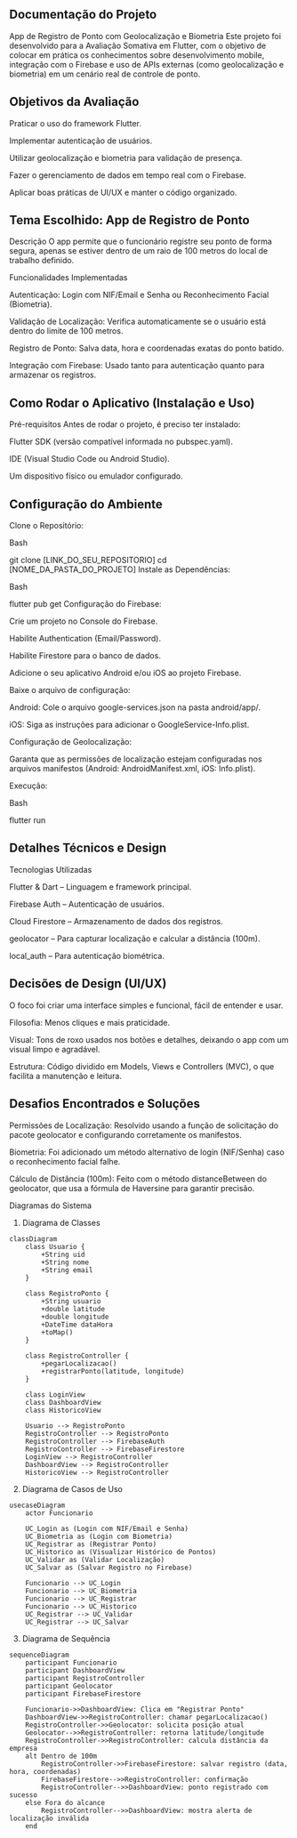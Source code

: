 ## Documentação do Projeto
App de Registro de Ponto com Geolocalização e Biometria
Este projeto foi desenvolvido para a Avaliação Somativa em Flutter, com o objetivo de colocar em prática os conhecimentos sobre desenvolvimento mobile, integração com o Firebase e uso de APIs externas (como geolocalização e biometria) em um cenário real de controle de ponto.

## Objetivos da Avaliação
Praticar o uso do framework Flutter.

Implementar autenticação de usuários.

Utilizar geolocalização e biometria para validação de presença.

Fazer o gerenciamento de dados em tempo real com o Firebase.

Aplicar boas práticas de UI/UX e manter o código organizado.

## Tema Escolhido: App de Registro de Ponto
Descrição
O app permite que o funcionário registre seu ponto de forma segura, apenas se estiver dentro de um raio de 100 metros do local de trabalho definido.

Funcionalidades Implementadas

Autenticação: Login com NIF/Email e Senha ou Reconhecimento Facial (Biometria).

Validação de Localização: Verifica automaticamente se o usuário está dentro do limite de 100 metros.

Registro de Ponto: Salva data, hora e coordenadas exatas do ponto batido.

Integração com Firebase: Usado tanto para autenticação quanto para armazenar os registros.

## Como Rodar o Aplicativo (Instalação e Uso)
Pré-requisitos
Antes de rodar o projeto, é preciso ter instalado:

Flutter SDK (versão compatível informada no pubspec.yaml).

IDE (Visual Studio Code ou Android Studio).

Um dispositivo físico ou emulador configurado.

## Configuração do Ambiente
Clone o Repositório:

Bash

git clone [LINK_DO_SEU_REPOSITORIO]
cd [NOME_DA_PASTA_DO_PROJETO]
Instale as Dependências:

Bash

flutter pub get
Configuração do Firebase:

Crie um projeto no Console do Firebase.

Habilite Authentication (Email/Password).

Habilite Firestore para o banco de dados.

Adicione o seu aplicativo Android e/ou iOS ao projeto Firebase.

Baixe o arquivo de configuração:

Android: Cole o arquivo google-services.json na pasta android/app/.

iOS: Siga as instruções para adicionar o GoogleService-Info.plist.

Configuração de Geolocalização:

Garanta que as permissões de localização estejam configuradas nos arquivos manifestos (Android: AndroidManifest.xml, iOS: Info.plist).

Execução:

Bash

flutter run

## Detalhes Técnicos e Design
Tecnologias Utilizadas

Flutter & Dart – Linguagem e framework principal.

Firebase Auth – Autenticação de usuários.

Cloud Firestore – Armazenamento de dados dos registros.

geolocator – Para capturar localização e calcular a distância (100m).

local_auth – Para autenticação biométrica.

## Decisões de Design (UI/UX)
O foco foi criar uma interface simples e funcional, fácil de entender e usar.

Filosofia: Menos cliques e mais praticidade.

Visual: Tons de roxo usados nos botões e detalhes, deixando o app com um visual limpo e agradável.

Estrutura: Código dividido em Models, Views e Controllers (MVC), o que facilita a manutenção e leitura.

## Desafios Encontrados e Soluções
Permissões de Localização: Resolvido usando a função de solicitação do pacote geolocator e configurando corretamente os manifestos.

Biometria: Foi adicionado um método alternativo de login (NIF/Senha) caso o reconhecimento facial falhe.

Cálculo de Distância (100m): Feito com o método distanceBetween do geolocator, que usa a fórmula de Haversine para garantir precisão.

Diagramas do Sistema

1. Diagrama de Classes

```mermaid
classDiagram
    class Usuario {
        +String uid
        +String nome
        +String email
    }

    class RegistroPonto {
        +String usuario
        +double latitude
        +double longitude
        +DateTime dataHora
        +toMap()
    }

    class RegistroController {
        +pegarLocalizacao()
        +registrarPonto(latitude, longitude)
    }

    class LoginView
    class DashboardView
    class HistoricoView

    Usuario --> RegistroPonto
    RegistroController --> RegistroPonto
    RegistroController --> FirebaseAuth
    RegistroController --> FirebaseFirestore
    LoginView --> RegistroController
    DashboardView --> RegistroController
    HistoricoView --> RegistroController
```

2. Diagrama de Casos de Uso

```mermaid
usecaseDiagram
    actor Funcionario

    UC_Login as (Login com NIF/Email e Senha)
    UC_Biometria as (Login com Biometria)
    UC_Registrar as (Registrar Ponto)
    UC_Historico as (Visualizar Histórico de Pontos)
    UC_Validar as (Validar Localização)
    UC_Salvar as (Salvar Registro no Firebase)

    Funcionario --> UC_Login
    Funcionario --> UC_Biometria
    Funcionario --> UC_Registrar
    Funcionario --> UC_Historico
    UC_Registrar --> UC_Validar
    UC_Registrar --> UC_Salvar
```

3. Diagrama de Sequência

```mermaid
sequenceDiagram
    participant Funcionario
    participant DashboardView
    participant RegistroController
    participant Geolocator
    participant FirebaseFirestore

    Funcionario->>DashboardView: Clica em "Registrar Ponto"
    DashboardView->>RegistroController: chamar pegarLocalizacao()
    RegistroController->>Geolocator: solicita posição atual
    Geolocator-->>RegistroController: retorna latitude/longitude
    RegistroController->>RegistroController: calcula distância da empresa
    alt Dentro de 100m
        RegistroController->>FirebaseFirestore: salvar registro (data, hora, coordenadas)
        FirebaseFirestore-->>RegistroController: confirmação
        RegistroController-->>DashboardView: ponto registrado com sucesso
    else Fora do alcance
        RegistroController-->>DashboardView: mostra alerta de localização inválida
    end
```